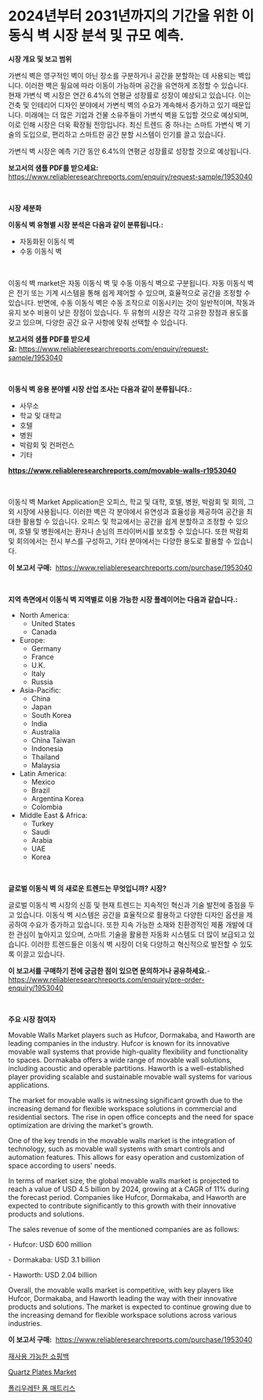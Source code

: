 <p><h1>2024년부터 2031년까지의 기간을 위한 이동식 벽 시장 분석 및 규모 예측.</h1></p><p><strong>시장 개요 및 보고 범위</strong></p>
<p><p>가변식 벽은 영구적인 벽이 아닌 장소를 구분하거나 공간을 분할하는 데 사용되는 벽입니다. 이러한 벽은 필요에 따라 이동이 가능하며 공간을 유연하게 조정할 수 있습니다. 현재 가변식 벽 시장은 연간 6.4%의 연평균 성장률로 성장이 예상되고 있습니다. 이는 건축 및 인테리어 디자인 분야에서 가변식 벽의 수요가 계속해서 증가하고 있기 때문입니다. 미래에는 더 많은 기업과 건물 소유주들이 가변식 벽을 도입할 것으로 예상되며, 이로 인해 시장은 더욱 확장될 전망입니다. 최신 트렌드 중 하나는 스마트 가변식 벽 기술의 도입으로, 편리하고 스마트한 공간 분할 시스템이 인기를 끌고 있습니다. </p><p>가변식 벽 시장은 예측 기간 동안 6.4%의 연평균 성장률로 성장할 것으로 예상됩니다.</p></p>
<p><strong>보고서의 샘플 PDF를 받으세요:</strong> <a href="https://www.reliableresearchreports.com/enquiry/request-sample/1953040">https://www.reliableresearchreports.com/enquiry/request-sample/1953040</a></p>
<p>&nbsp;</p>
<p><strong>시장 세분화</strong></p>
<p><strong>이동식 벽 유형별 시장 분석은 다음과 같이 분류됩니다.:</strong></p>
<p><ul><li>자동화된 이동식 벽</li><li>수동 이동식 벽</li></ul></p>
<p>&nbsp;</p>
<p><p>이동식 벽 market은 자동 이동식 벽 및 수동 이동식 벽으로 구분됩니다. 자동 이동식 벽은 전기 또는 기계 시스템을 통해 쉽게 제어할 수 있으며, 효율적으로 공간을 조정할 수 있습니다. 반면에, 수동 이동식 벽은 수동 조작으로 이동시키는 것이 일반적이며, 작동과 유지 보수 비용이 낮은 장점이 있습니다. 두 유형의 시장은 각각 고유한 장점과 용도를 갖고 있으며, 다양한 공간 요구 사항에 맞춰 선택할 수 있습니다.</p></p>
<p><strong>보고서의 샘플 PDF를 받으세요:</strong>&nbsp;<a href="https://www.reliableresearchreports.com/enquiry/request-sample/1953040">https://www.reliableresearchreports.com/enquiry/request-sample/1953040</a></p>
<p>&nbsp;</p>
<p><strong> 이동식 벽 응용 분야별 시장 산업 조사는 다음과 같이 분류됩니다.:</strong></p>
<p><ul><li>사무소</li><li>학교 및 대학교</li><li>호텔</li><li>병원</li><li>박람회 및 컨퍼런스</li><li>기타</li></ul></p>
<p><strong><a href="https://www.reliableresearchreports.com/movable-walls-r1953040">https://www.reliableresearchreports.com/movable-walls-r1953040</a></strong></p>
<p>&nbsp;</p>
<p><p>이동식 벽 Market Application은 오피스, 학교 및 대학, 호텔, 병원, 박람회 및 회의, 그 외 시장에 사용됩니다. 이러한 벽은 각 분야에서 유연성과 효율성을 제공하여 공간을 최대한 활용할 수 있습니다. 오피스 및 학교에서는 공간을 쉽게 분할하고 조정할 수 있으며, 호텔 및 병원에서는 환자나 손님의 프라이버시를 보호할 수 있습니다. 또한 박람회 및 회의에서는 전시 부스를 구성하고, 기타 분야에서는 다양한 용도로 활용할 수 있습니다.</p></p>
<p><strong>이 보고서 구매:</strong>&nbsp; <a href="https://www.reliableresearchreports.com/purchase/1953040">https://www.reliableresearchreports.com/purchase/1953040</a></p>
<p>&nbsp;</p>
<p><strong>지역 측면에서 이동식 벽 지역별로 이용 가능한 시장 플레이어는 다음과 같습니다.:</strong></p>
<p><ul>
    <li>
        North America:
        <ul>
            <li>United States</li>
            <li>Canada</li>
        </ul>
    </li>
    <li>
        Europe:
        <ul>
            <li>Germany</li>
            <li>France</li>
            <li>U.K.</li>
            <li>Italy</li>
            <li>Russia</li>
        </ul>
    </li>
    <li>
        Asia-Pacific:
        <ul>
            <li>China</li>
            <li>Japan</li>
            <li>South Korea</li>
            <li>India</li>
            <li>Australia</li>
            <li>China Taiwan</li>
            <li>Indonesia</li>
            <li>Thailand</li>
            <li>Malaysia</li>
        </ul>
    </li>
    <li>
        Latin America:
        <ul>
            <li>Mexico</li>
            <li>Brazil</li>
            <li>Argentina Korea</li>
            <li>Colombia</li>
        </ul>
    </li>
    <li>
        Middle East & Africa:
        <ul>
            <li>Turkey</li>
            <li>Saudi</li>
            <li>Arabia</li>
            <li>UAE</li>
            <li>Korea</li>
        </ul>
    </li>
    </ul></p>
<p>&nbsp;</p>
<p><strong>글로벌 이동식 벽 의 새로운 트렌드는 무엇입니까? 시장?</strong></p>
<p><p>글로벌 이동식 벽 시장의 신흥 및 현재 트렌드는 지속적인 혁신과 기술 발전에 중점을 두고 있습니다. 이동식 벽 시스템은 공간을 효율적으로 활용하고 다양한 디자인 옵션을 제공하여 수요가 증가하고 있습니다. 또한 지속 가능한 소재와 친환경적인 제품 개발에 대한 관심이 높아지고 있으며, 스마트 기술을 활용한 자동화 시스템도 더 많이 보급되고 있습니다. 이러한 트렌드들은 이동식 벽 시장이 더욱 다양하고 혁신적으로 발전할 수 있도록 이끌고 있습니다.</p></p>
<p><strong>이 보고서를 구매하기 전에 궁금한 점이 있으면 문의하거나 공유하세요.</strong>- <a href="https://www.reliableresearchreports.com/enquiry/pre-order-enquiry/1953040">https://www.reliableresearchreports.com/enquiry/pre-order-enquiry/1953040</a></p>
<p>&nbsp;</p>
<p><strong>주요 시장 참여자</strong></p>
<p><p>Movable Walls Market players such as Hufcor, Dormakaba, and Haworth are leading companies in the industry. Hufcor is known for its innovative movable wall systems that provide high-quality flexibility and functionality to spaces. Dormakaba offers a wide range of movable wall solutions, including acoustic and operable partitions. Haworth is a well-established player providing scalable and sustainable movable wall systems for various applications.</p><p>The market for movable walls is witnessing significant growth due to the increasing demand for flexible workspace solutions in commercial and residential sectors. The rise in open office concepts and the need for space optimization are driving the market's growth.</p><p>One of the key trends in the movable walls market is the integration of technology, such as movable wall systems with smart controls and automation features. This allows for easy operation and customization of space according to users' needs.</p><p>In terms of market size, the global movable walls market is projected to reach a value of USD 4.5 billion by 2024, growing at a CAGR of 11% during the forecast period. Companies like Hufcor, Dormakaba, and Haworth are expected to contribute significantly to this growth with their innovative products and solutions.</p><p>The sales revenue of some of the mentioned companies are as follows:</p><p>- Hufcor: USD 600 million</p><p>- Dormakaba: USD 3.1 billion</p><p>- Haworth: USD 2.04 billion</p><p>Overall, the movable walls market is competitive, with key players like Hufcor, Dormakaba, and Haworth leading the way with their innovative products and solutions. The market is expected to continue growing due to the increasing demand for flexible workspace solutions across various industries.</p></p>
<p><strong>이 보고서 구매:</strong>&nbsp;&nbsp;<a href="https://www.reliableresearchreports.com/purchase/1953040">https://www.reliableresearchreports.com/purchase/1953040</a></p>
<p><p><a href="https://github.com/vseigx30c9a1j/Market-Research-Report-List-1/blob/main/533197117264.md">재사용 가능한 쇼핑백</a></p><p><a href="https://ivy-potential-64b.notion.site/Quartz-Plates-Market-Size-Market-Trends-and-Growth-Outlook-forecasted-for-period-from-2024-to-2031-14fa6106efc442298ceaf2d13e021d1d">Quartz Plates Market</a></p><p><a href="https://github.com/plelbej847484502/Market-Research-Report-List-1/blob/main/358180117263.md">폴리우레탄 폼 매트리스</a></p></p>